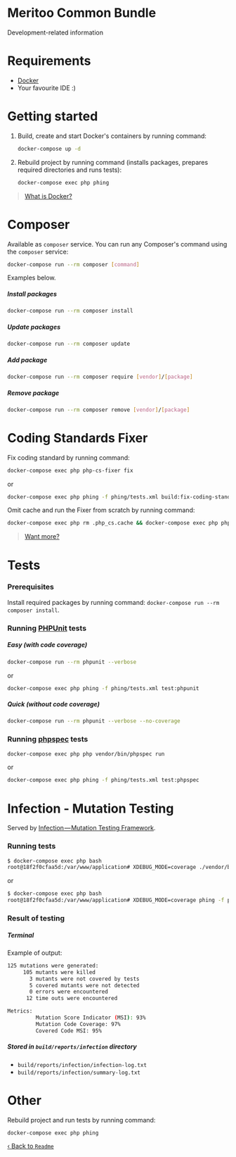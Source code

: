 # Meritoo Common Bundle

Development-related information

# Requirements

* [Docker](https://www.docker.com)
* Your favourite IDE :)

# Getting started

1. Build, create and start Docker's containers by running command:

    ```bash
    docker-compose up -d
    ```

2. Rebuild project by running command (installs packages, prepares required directories and runs tests):

    ```bash
    docker-compose exec php phing
    ```

> [What is Docker?](https://www.docker.com/what-docker)

# Composer

Available as `composer` service. You can run any Composer's command using the `composer` service:

```bash
docker-compose run --rm composer [command]
```

Examples below.

##### Install packages

```bash
docker-compose run --rm composer install
```

##### Update packages

```bash
docker-compose run --rm composer update
```

##### Add package

```bash
docker-compose run --rm composer require [vendor]/[package]
```

##### Remove package

```bash
docker-compose run --rm composer remove [vendor]/[package]
```

# Coding Standards Fixer

Fix coding standard by running command:

```bash
docker-compose exec php php-cs-fixer fix
```

or

```bash
docker-compose exec php phing -f phing/tests.xml build:fix-coding-standards
```

Omit cache and run the Fixer from scratch by running command:

```bash
docker-compose exec php rm .php_cs.cache && docker-compose exec php php-cs-fixer fix
```

> [Want more?](https://cs.sensiolabs.org)

# Tests

### Prerequisites

Install required packages by running command: `docker-compose run --rm composer install`.

### Running [PHPUnit](https://phpunit.de) tests

##### Easy (with code coverage)

```bash
docker-compose run --rm phpunit --verbose
```

or

```bash
docker-compose exec php phing -f phing/tests.xml test:phpunit
```

##### Quick (without code coverage)

```bash
docker-compose run --rm phpunit --verbose --no-coverage
```

### Running [phpspec](http://www.phpspec.net) tests

```bash
docker-compose exec php php vendor/bin/phpspec run
```

or

```bash
docker-compose exec php phing -f phing/tests.xml test:phpspec
```

# Infection - Mutation Testing

Served by [Infection — Mutation Testing Framework](https://infection.github.io).

### Running tests

```bash
$ docker-compose exec php bash
root@18f2f0cfaa5d:/var/www/application# XDEBUG_MODE=coverage ./vendor/bin/infection --threads=$(nproc)
```

or

```bash
$ docker-compose exec php bash
root@18f2f0cfaa5d:/var/www/application# XDEBUG_MODE=coverage phing -f phing/tests.xml test:infection
```

### Result of testing

##### Terminal

Example of output:
```bash
125 mutations were generated:
     105 mutants were killed
       3 mutants were not covered by tests
       5 covered mutants were not detected
       0 errors were encountered
      12 time outs were encountered

Metrics:
         Mutation Score Indicator (MSI): 93%
         Mutation Code Coverage: 97%
         Covered Code MSI: 95%
```

##### Stored in `build/reports/infection` directory

* `build/reports/infection/infection-log.txt`
* `build/reports/infection/summary-log.txt`

# Other

Rebuild project and run tests by running command:

```bash
docker-compose exec php phing
```

[&lsaquo; Back to `Readme`](../README.md)
